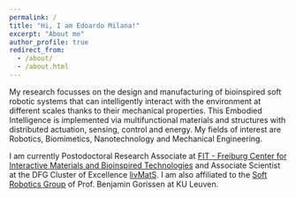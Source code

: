 ```yaml
---
permalink: /
title: "Hi, I am Edoardo Milana!"
excerpt: "About me"
author_profile: true
redirect_from: 
  - /about/
  - /about.html
---
```

My research focusses on the design and manufacturing of bioinspired soft robotic systems that can intelligently interact with the environment at different scales thanks to their mechanical properties. This Embodied Intelligence is implemented via multifunctional materials and structures with distributed actuation, sensing, control and energy. My fields of interest are Robotics, Biomimetics, Nanotechnology and Mechanical Engineering.

I am currently Postodoctoral Research Associate at [FIT - Freiburg Center for Interactive Materials and Bioinspired Technologies](https://www.fit.uni-freiburg.de/) and Associate Scientist at the DFG Cluster of Excellence [livMatS](https://www.livmats.uni-freiburg.de/en/people/associated-scientists/dr-edoardo-milana). I am also affiliated to the [Soft Robotics Group](https://www.softroboticsgroup.com) of Prof. Benjamin Gorissen at KU Leuven.


